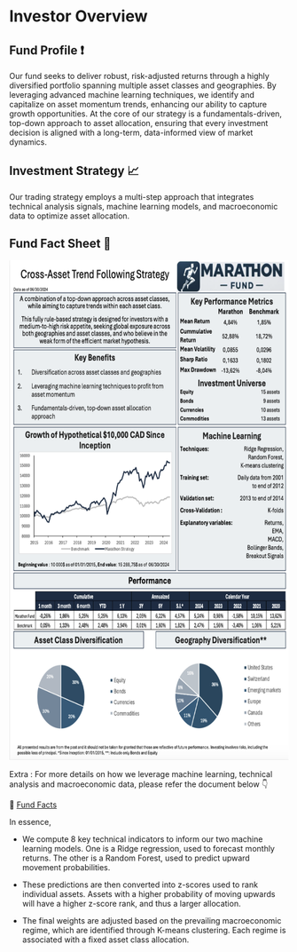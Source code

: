 # Investor Overview 

## Fund Profile ❗️

Our fund seeks to deliver robust, risk-adjusted returns through a highly diversified portfolio spanning multiple asset classes and geographies. By leveraging advanced machine learning techniques, we identify and capitalize on asset momentum trends, enhancing our ability to capture growth opportunities. At the core of our strategy is a fundamentals-driven, top-down approach to asset allocation, ensuring that every investment decision is aligned with a long-term, data-informed view of market dynamics.

## Investment Strategy 📈

Our trading strategy employs a multi-step approach that integrates technical analysis signals, machine learning models, and macroeconomic data to optimize asset allocation. 

## Fund Fact Sheet 🥧

<img src="Fund_Fact_Sheet.png" width="700" height="900" />

Extra : For more details on how we leverage machine learning, technical analysis and macroeconomic data, please refer the document below 👇

📄 [Fund Facts](https://github.com/fangsitang/Trading-Algo-Random-Forest/blob/bf3ad9d70a75e0b76c86fb454aa724c2de76731c/Rapport_ML_Trend-Following.pdf)

In essence, 

* We compute 8 key technical indicators to inform our two machine learning models. One is a Ridge regression, used to forecast monthly returns. The other is a Random Forest, used to predict upward movement probabilities.
  
* These predictions are then converted into z-scores used to rank individual assets. Assets with a higher probability of moving upwards will have a higher z-score rank, and thus a larger allocation.
  
* The final weights are adjusted based on the prevailing macroeconomic regime, which are identified through K-means clustering. Each regime is associated with a fixed asset class allocation.
